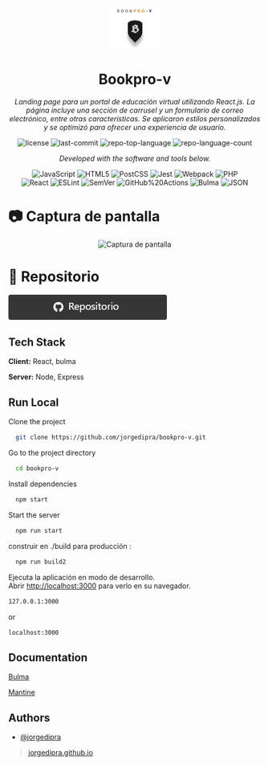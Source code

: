 <p align="center">
  <img src="https://github.com/jorgedipra/bookpro-v/blob/master/old/img/logo1.JPG?raw=true" width="100" />
</p>
<p align="center">
    <h1 align="center">Bookpro-v</h1>
</p>
<p align="center">
		<em>Landing page para un portal de educación virtual utilizando React.js. La página incluye una sección de carrusel y un formulario de correo electrónico, entre otras características. Se aplicaron estilos personalizados y se optimizó para ofrecer una experiencia de usuario.</em>
</p>

<p align="center">
	<img src="https://img.shields.io/github/license/jorgedipra/bookpro-v?style=flat&color=0080ff" alt="license">
	<img src="https://img.shields.io/github/last-commit/jorgedipra/bookpro-v?style=flat&logo=git&logoColor=white&color=0080ff" alt="last-commit">
	<img src="https://img.shields.io/github/languages/top/jorgedipra/bookpro-v?style=flat&color=0080ff" alt="repo-top-language">
	<img src="https://img.shields.io/github/languages/count/jorgedipra/bookpro-v?style=flat&color=0080ff" alt="repo-language-count">
<p>
<p align="center">
		<em>Developed with the software and tools below.</em>
</p>
<p align="center">
	<img src="https://img.shields.io/badge/JavaScript-F7DF1E.svg?style=flat&logo=JavaScript&logoColor=black" alt="JavaScript">
	<img src="https://img.shields.io/badge/HTML5-E34F26.svg?style=flat&logo=HTML5&logoColor=white" alt="HTML5">
	<img src="https://img.shields.io/badge/PostCSS-DD3A0A.svg?style=flat&logo=PostCSS&logoColor=white" alt="PostCSS">
	<img src="https://img.shields.io/badge/Jest-C21325.svg?style=flat&logo=Jest&logoColor=white" alt="Jest">
	<img src="https://img.shields.io/badge/Webpack-8DD6F9.svg?style=flat&logo=Webpack&logoColor=black" alt="Webpack">
	<img src="https://img.shields.io/badge/PHP-777BB4.svg?style=flat&logo=PHP&logoColor=white" alt="PHP">
	<br>
	<img src="https://img.shields.io/badge/React-61DAFB.svg?style=flat&logo=React&logoColor=black" alt="React">
	<img src="https://img.shields.io/badge/ESLint-4B32C3.svg?style=flat&logo=ESLint&logoColor=white" alt="ESLint">
	<img src="https://img.shields.io/badge/SemVer-3F4551.svg?style=flat&logo=SemVer&logoColor=white" alt="SemVer">
	<img src="https://img.shields.io/badge/GitHub%20Actions-2088FF.svg?style=flat&logo=GitHub-Actions&logoColor=white" alt="GitHub%20Actions">
	<img src="https://img.shields.io/badge/Bulma-00D1B2.svg?style=flat&logo=Bulma&logoColor=white" alt="Bulma">
	<img src="https://img.shields.io/badge/JSON-000000.svg?style=flat&logo=JSON&logoColor=white" alt="JSON">
</p>

<p>
    <h1>📷 Captura de pantalla</h1>
</p>
<p align="center">
	<img src="https://github.com/jorgedipra/bookpro-v/assets/2782138/d1104e11-e736-44bd-ba9a-7766a9fc3031" alt="Captura de pantalla">
</p>

<p>
    <h1>🔗 Repositorio</h1>
</p>
<p>
	<img src="https://github.com/jorgedipra/bookpro-v/blob/master/Captura%20de%20pantalla/repo.png?raw=true" alt="Captura de pantalla">
</p>


## Tech Stack

**Client:** React, bulma

**Server:** Node, Express



## Run Local

Clone the project

```bash
  git clone https://github.com/jorgedipra/bookpro-v.git
```

Go to the project directory

```bash
  cd bookpro-v
```

Install dependencies

```bash
  npm start
```

Start the server

```bash
  npm run start
```
construir en ./build para producción :

```bash
  npm run build2
```

Ejecuta la aplicación en modo de desarrollo.\
Abrir [http://localhost:3000](http://localhost:3000) para verlo en su navegador.
```sh
127.0.0.1:3000
```
or
```sh
localhost:3000
```
## Documentation

[Bulma](https://bulma.io/documentation/)

[Mantine](https://ui.mantine.dev/)

## Authors

- [@jorgedipra]([jorgedipra.github.io](https://jorgedipra.github.io/))
> [jorgedipra.github.io](https://jorgedipra.github.io/)

